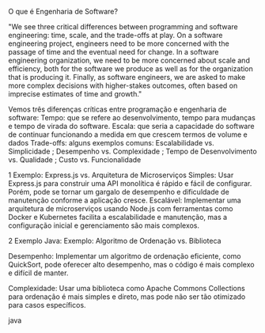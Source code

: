   O que é Engenharia de Software?

  "We see three critical differences between programming and software engineering: time, scale, and the trade-offs at play. On a software engineering project,
engineers need to be more concerned with the passage of time and the eventual need for change. In a software engineering organization, we need to be more concerned about 
scale and efficiency, both for the software we produce as well as for the organization that is producing it. Finally, as software engineers, we are asked to make more complex
decisions with higher-stakes outcomes, often based on imprecise estimates of time and growth."

Vemos três diferenças críticas entre programação e engenharia de software: 
Tempo: que se refere ao desenvolvimento, tempo para mudanças e tempo de virada do software.
Escala: que seria a capacidade do software de continuar funcionando a medida em que crescem termos de volume e dados 
Trade-offs: alguns exemplos comuns: Escalabilidade vs. Simplicidade ; Desempenho vs. Complexidade ; Tempo de Desenvolvimento vs. Qualidade ; Custo vs. Funcionalidade

1 Exemplo: Express.js vs. Arquitetura de Microserviços
Simples: Usar Express.js para construir uma API monolítica é rápido e fácil de configurar. Porém, pode se tornar um gargalo de desempenho e dificuldade de manutenção conforme a aplicação cresce.
Escalável: Implementar uma arquitetura de microserviços usando Node.js com ferramentas como Docker e Kubernetes facilita a escalabilidade e manutenção, mas a configuração inicial e gerenciamento são mais complexos.

2 Exemplo Java:
Exemplo: Algoritmo de Ordenação vs. Biblioteca

Desempenho: Implementar um algoritmo de ordenação eficiente, como QuickSort, pode oferecer alto desempenho, mas o código é mais complexo e difícil de manter.

Complexidade: Usar uma biblioteca como Apache Commons Collections para ordenação é mais simples e direto, mas pode não ser tão otimizado para casos específicos.

java







